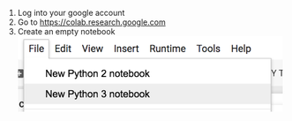 1. Log into your google account
2. Go to https://colab.research.google.com
3. Create an empty notebook
![](1_new_colab.png)
